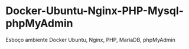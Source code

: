 # Docker-Ubuntu-Nginx-PHP-Mysql-phpMyAdmin
Esboço ambiente Docker Ubuntu, Nginx, PHP, MariaDB, phpMyAdmin
